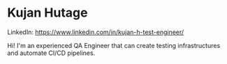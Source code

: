 # Kujan Hutage

LinkedIn: https://www.linkedin.com/in/kujan-h-test-engineer/

Hi! I'm an experienced QA Engineer that can create testing infrastructures and automate CI/CD pipelines.
